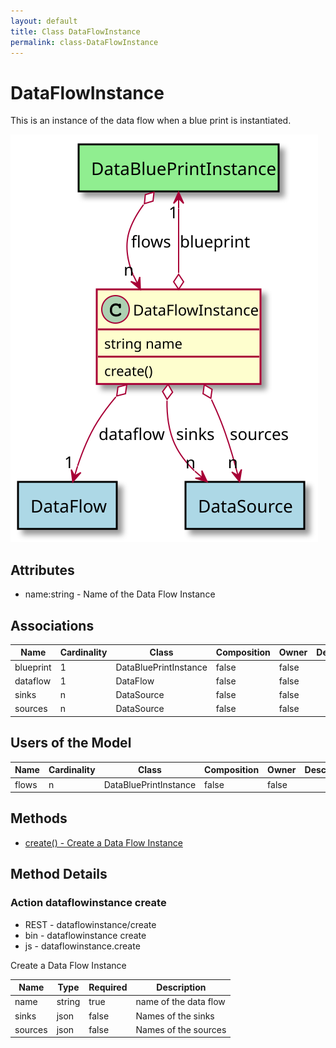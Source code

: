 ```yaml
---
layout: default
title: Class DataFlowInstance
permalink: class-DataFlowInstance
---
```


# DataFlowInstance

This is an instance of the data flow when a blue print is instantiated.

![Logical Diagram](./logical.svg)

## Attributes

* name:string - Name of the Data Flow Instance


## Associations

| Name | Cardinality | Class | Composition | Owner | Description |
| --- | --- | --- | --- | --- | --- |
| blueprint | 1 | DataBluePrintInstance | false | false |  |
| dataflow | 1 | DataFlow | false | false |  |
| sinks | n | DataSource | false | false |  |
| sources | n | DataSource | false | false |  |


## Users of the Model

| Name | Cardinality | Class | Composition | Owner | Description |
| --- | --- | --- | --- | --- | --- |
| flows | n | DataBluePrintInstance | false | false |  |





## Methods

* [create() - Create a Data Flow Instance](#action-create)


<h2>Method Details</h2>
    
### Action dataflowinstance create

* REST - dataflowinstance/create
* bin - dataflowinstance create
* js - dataflowinstance.create

Create a Data Flow Instance

| Name | Type | Required | Description |
|---|---|---|---|
| name | string |true | name of the data flow |
| sinks | json |false | Names of the sinks |
| sources | json |false | Names of the sources |





